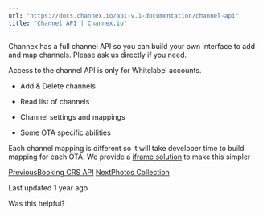 ```yaml
---
url: "https://docs.channex.io/api-v.1-documentation/channel-api"
title: "Channel API | Channex.io"
---
```


Channex has a full channel API so you can build your own interface to add and map channels. Please ask us directly if you need.

Access to the channel API is only for Whitelabel accounts.

- Add & Delete channels

- Read list of channels

- Channel settings and mappings

- Some OTA specific abilities


Each channel mapping is different so it will take developer time to build mapping for each OTA. We provide a [iframe solution](https://docs.channex.io/api-v.1-documentation/channel-iframe) to make this simpler

[PreviousBooking CRS API](https://docs.channex.io/api-v.1-documentation/booking-crs-api) [NextPhotos Collection](https://docs.channex.io/api-v.1-documentation/photos-collection)

Last updated 1 year ago

Was this helpful?